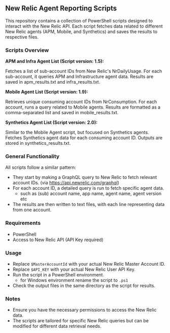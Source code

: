 ## New Relic Agent Reporting Scripts

This repository contains a collection of PowerShell scripts designed to interact with the New Relic API. Each script fetches data related to different New Relic agents (APM, Mobile, and Synthetics) and saves the results to respective files.

### Scripts Overview

**APM and Infra Agent List (Script version: 1.5):**

Fetches a list of sub-account IDs from New Relic's NrDailyUsage.
For each sub-account, it queries APM and Infrastructure agent data.
Results are saved in apm_results.txt and infra_results.txt.

**Mobile Agent List (Script version: 1.9):**

Retrieves unique consuming account IDs from NrConsumption.
For each account, runs a query related to Mobile agents.
Results are formatted as a comma-separated list and saved in mobile_results.txt.

**Synthetics Agent List (Script version: 2.0):**

Similar to the Mobile Agent script, but focused on Synthetics agents.
Fetches Synthetics agent data for each consuming account ID.
Outputs are stored in synthetics_results.txt.

### General Functionality

All scripts follow a similar pattern:
- They start by making a GraphQL query to New Relic to fetch relevant account IDs. (via https://api.newrelic.com/graphql)
- For each account ID, a detailed query is run to fetch specific agent data.
  - such as (sub) account name, app name, agent name, agent version etc
- The results are then written to text files, with each line representing data from one account.

### Requirements
- PowerShell
- Access to New Relic API (API Key required)


### Usage

- Replace `$MasterAccountId` with your actual New Relic Master Account ID.
- Replace `$API_KEY` with your actual New Relic User API Key.
- Run the script in a PowerShell environment.
  - for Windows environment rename the script to `.ps1`
- Check the output files in the same directory as the script for results.

### Notes
- Ensure you have the necessary permissions to access the New Relic data.
- The scripts are tailored for specific New Relic queries but can be modified for different data retrieval needs.
